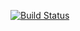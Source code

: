 [![Build Status](https://travis-ci.org/dimstf/IV.svg?branch=master)](https://travis-ci.org/dimstf/IV)
